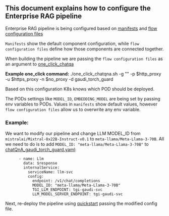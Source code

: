 ## This document explains how to configure the Enterprise RAG pipeline

Enterprise RAG pipeline is being configured based on [manifests](../deployment/microservices-connector/config/manifests) and [flow configuration files](../deployment/microservices-connector/config/samples)

`Manifests` show the default component configuration, while `flow configuration files` define how those components are connected together.

When building the pipeline we are passing the `flow configuration files` as an argument to [one_click_chatqa](../deployment/README.md#quickstart-with-oneclick-script)

**Example one_click command:**
./one_click_chatqna.sh -g "<HF Token>" -p $http_proxy -u $https_proxy -n $no_proxy -d gaudi_torch_guard

Based on this configuration K8s knows which POD should be deployed.

The PODs settings like `MODEL_ID`, `EMBEDDING_MODEL` are being set by passing env variables to PODs. Values in `manifests` show default values, however `flow configuration files` allow us to overwrite any env variable.

### Example: 
We want to modify our pipeline and change LLM MODEL_ID from `mistralai/Mixtral-8x22B-Instruct-v0.1` to `meta-llama/Meta-Llama-3-70B`. All we need to do is to add `MODEL_ID: "meta-llama/Meta-Llama-3-70B"` to [chatQnA_gaudi_torch_guard.yaml](../deployment/microservices-connector/config/samples/chatQnA_gaudi_torch_guard.yaml):

```
      - name: Llm
        data: $response
        internalService:
          serviceName: llm-svc
          config:
            endpoint: /v1/chat/completions
            MODEL_ID: "meta-llama/Meta-Llama-3-70B"
            TGI_LLM_ENDPOINT: tgi-gaudi-svc
            LLM_MODEL_SERVER_ENDPOINT: tgi-gaudi-svc
```
Next, re-deploy the pipeline using [quickstart](../deployment/README.md#quick-start-with-one-click-script) passing the modified config file.